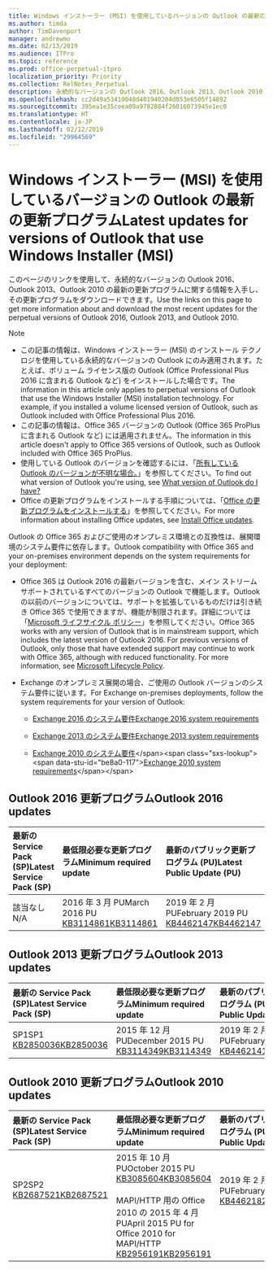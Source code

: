 ```yaml
---
title: Windows インストーラー (MSI) を使用しているバージョンの Outlook の最新の更新プログラム
ms.author: timda
author: TimDavenport
manager: andrewmo
ms.date: 02/13/2019
ms.audience: ITPro
ms.topic: reference
ms.prod: office-perpetual-itpro
localization_priority: Priority
ms.collection: RelNotes_Perpetual
description: 永続的なバージョンの Outlook 2016、Outlook 2013、Outlook 2010 の最新の更新プログラムに関する情報へのリンクを IT 技術者に提供します
ms.openlocfilehash: cc2d49a53410048d401940204d853e6505f14892
ms.sourcegitcommit: 395ea1e35ceea09a9782884f26016073945e1ec0
ms.translationtype: HT
ms.contentlocale: ja-JP
ms.lasthandoff: 02/12/2019
ms.locfileid: "29964569"
---
```

# <a name="latest-updates-for-versions-of-outlook-that-use-windows-installer-msi"></a><span data-ttu-id="be8a0-103">Windows インストーラー (MSI) を使用しているバージョンの Outlook の最新の更新プログラム</span><span class="sxs-lookup"><span data-stu-id="be8a0-103">Latest updates for versions of Outlook that use Windows Installer (MSI)</span></span>

<span data-ttu-id="be8a0-104">このページのリンクを使用して、永続的なバージョンの Outlook 2016、Outlook 2013、Outlook 2010 の最新の更新プログラムに関する情報を入手し、その更新プログラムをダウンロードできます。</span><span class="sxs-lookup"><span data-stu-id="be8a0-104">Use the links on this page to get more information about and download the most recent updates for the perpetual versions of Outlook 2016, Outlook 2013, and Outlook 2010.</span></span>
  
> [!NOTE]
> - <span data-ttu-id="be8a0-p101">この記事の情報は、Windows インストーラー (MSI) のインストール テクノロジを使用している永続的なバージョンの Outlook にのみ適用されます。たとえば、ボリューム ライセンス版の Outlook (Office Professional Plus 2016 に含まれる Outlook など) をインストールした場合です。</span><span class="sxs-lookup"><span data-stu-id="be8a0-p101">The information in this article only applies to perpetual versions of Outlook that use the Windows Installer (MSI) installation technology. For example, if you installed a volume licensed version of Outlook, such as Outlook included with Office Professional Plus 2016.</span></span>
> - <span data-ttu-id="be8a0-107">この記事の情報は、Office 365 バージョンの Outlook (Office 365 ProPlus に含まれる Outlook など) には適用されません。</span><span class="sxs-lookup"><span data-stu-id="be8a0-107">The information in this article doesn't apply to Office 365 versions of Outlook, such as Outlook included with Office 365 ProPlus.</span></span>
> - <span data-ttu-id="be8a0-108">使用している Outlook のバージョンを確認するには、「[所有している Outlook のバージョンが不明な場合。](https://support.office.com/article/b3a9568c-edb5-42b9-9825-d48d82b2257c)」を参照してください。</span><span class="sxs-lookup"><span data-stu-id="be8a0-108">To find out what version of Outlook you're using, see [What version of Outlook do I have?](https://support.office.com/article/b3a9568c-edb5-42b9-9825-d48d82b2257c)</span></span>
> - <span data-ttu-id="be8a0-109">Office の更新プログラムをインストールする手順については、「[Office の更新プログラムをインストールする](https://support.office.com/article/2ab296f3-7f03-43a2-8e50-46de917611c5)」を参照してください。</span><span class="sxs-lookup"><span data-stu-id="be8a0-109">For more information about installing Office updates, see [Install Office updates](https://support.office.com/article/2ab296f3-7f03-43a2-8e50-46de917611c5).</span></span> 
  
<span data-ttu-id="be8a0-110">Outlook の Office 365 およびご使用のオンプレミス環境との互換性は、展開環境のシステム要件に依存します。</span><span class="sxs-lookup"><span data-stu-id="be8a0-110">Outlook compatibility with Office 365 and your on-premises environment depends on the system requirements for your deployment:</span></span>
  
- <span data-ttu-id="be8a0-p102">Office 365 は Outlook 2016 の最新バージョンを含む、メイン ストリーム サポートされているすべてのバージョンの Outlook で機能します。Outlook の以前のバージョンについては、サポートを拡張しているものだけは引き続き Office 365 で使用できますが、機能が制限されます。詳細については「[Microsoft ライフサイクル ポリシー](https://support.microsoft.com/lifecycle)」を参照してください。</span><span class="sxs-lookup"><span data-stu-id="be8a0-p102">Office 365 works with any version of Outlook that is in mainstream support, which includes the latest version of Outlook 2016. For previous versions of Outlook, only those that have extended support may continue to work with Office 365, although with reduced functionality. For more information, see [Microsoft Lifecycle Policy](https://support.microsoft.com/lifecycle).</span></span>
    
- <span data-ttu-id="be8a0-114">Exchange のオンプレミス展開の場合、ご使用の Outlook バージョンのシステム要件に従います。</span><span class="sxs-lookup"><span data-stu-id="be8a0-114">For Exchange on-premises deployments, follow the system requirements for your version of Outlook:</span></span>
    
  - [<span data-ttu-id="be8a0-115">Exchange 2016 のシステム要件</span><span class="sxs-lookup"><span data-stu-id="be8a0-115">Exchange 2016 system requirements</span></span>](https://docs.microsoft.com/Exchange/plan-and-deploy/system-requirements)
    
  - [<span data-ttu-id="be8a0-116">Exchange 2013 のシステム要件</span><span class="sxs-lookup"><span data-stu-id="be8a0-116">Exchange 2013 system requirements</span></span>](https://docs.microsoft.com/exchange/exchange-2013-system-requirements-exchange-2013-help)
    
  - <span data-ttu-id="be8a0-117">[Exchange 2010 のシステム要件](https://docs.microsoft.com/previous-versions/office/exchange-server-2010/aa996719(v=exchg.141))</span><span class="sxs-lookup"><span data-stu-id="be8a0-117">[Exchange 2010 system requirements](https://docs.microsoft.com/previous-versions/office/exchange-server-2010/aa996719(v=exchg.141))</span></span>

   
## <a name="outlook-2016-updates"></a><span data-ttu-id="be8a0-118">Outlook 2016 更新プログラム</span><span class="sxs-lookup"><span data-stu-id="be8a0-118">Outlook 2016 updates</span></span>

|<span data-ttu-id="be8a0-119">**最新の Service Pack (SP)**</span><span class="sxs-lookup"><span data-stu-id="be8a0-119">**Latest Service Pack (SP)**</span></span>|<span data-ttu-id="be8a0-120">**最低限必要な更新プログラム**</span><span class="sxs-lookup"><span data-stu-id="be8a0-120">**Minimum required update**</span></span>|<span data-ttu-id="be8a0-121">**最新のパブリック更新プログラム (PU)**</span><span class="sxs-lookup"><span data-stu-id="be8a0-121">**Latest Public Update (PU)**</span></span>|
|:-----|:-----|:-----|
|<span data-ttu-id="be8a0-122">該当なし</span><span class="sxs-lookup"><span data-stu-id="be8a0-122">N/A</span></span>  <br/> |<span data-ttu-id="be8a0-123">2016 年 3 月 PU</span><span class="sxs-lookup"><span data-stu-id="be8a0-123">March 2016 PU</span></span> <br/>[<span data-ttu-id="be8a0-124">KB3114861</span><span class="sxs-lookup"><span data-stu-id="be8a0-124">KB3114861</span></span>](https://support.microsoft.com/help/3114861) <br/> |<span data-ttu-id="be8a0-125">2019 年 2 月 PU</span><span class="sxs-lookup"><span data-stu-id="be8a0-125">February 2019 PU</span></span> <br/>[<span data-ttu-id="be8a0-126">KB4462147</span><span class="sxs-lookup"><span data-stu-id="be8a0-126">KB4462147</span></span>](https://support.microsoft.com/help/4462147) 

## <a name="outlook-2013-updates"></a><span data-ttu-id="be8a0-127">Outlook 2013 更新プログラム</span><span class="sxs-lookup"><span data-stu-id="be8a0-127">Outlook 2013 updates</span></span>

|<span data-ttu-id="be8a0-128">**最新の Service Pack (SP)**</span><span class="sxs-lookup"><span data-stu-id="be8a0-128">**Latest Service Pack (SP)**</span></span>|<span data-ttu-id="be8a0-129">**最低限必要な更新プログラム**</span><span class="sxs-lookup"><span data-stu-id="be8a0-129">**Minimum required update**</span></span>|<span data-ttu-id="be8a0-130">**最新のパブリック更新プログラム (PU)**</span><span class="sxs-lookup"><span data-stu-id="be8a0-130">**Latest Public Update (PU)**</span></span>|
|:-----|:-----|:-----|
|<span data-ttu-id="be8a0-131">SP1</span><span class="sxs-lookup"><span data-stu-id="be8a0-131">SP1</span></span>  <br/>[<span data-ttu-id="be8a0-132">KB2850036</span><span class="sxs-lookup"><span data-stu-id="be8a0-132">KB2850036</span></span>](https://go.microsoft.com/fwlink/p/?LinkId=512538) <br/> |<span data-ttu-id="be8a0-133">2015 年 12 月 PU</span><span class="sxs-lookup"><span data-stu-id="be8a0-133">December 2015 PU</span></span> <br/>[<span data-ttu-id="be8a0-134">KB3114349</span><span class="sxs-lookup"><span data-stu-id="be8a0-134">KB3114349</span></span>](https://support.microsoft.com/kb/3114349) <br/> |<span data-ttu-id="be8a0-135">2019 年 2 月 PU</span><span class="sxs-lookup"><span data-stu-id="be8a0-135">February 2019 PU</span></span> <br/>[<span data-ttu-id="be8a0-136">KB4462141</span><span class="sxs-lookup"><span data-stu-id="be8a0-136">KB4462141</span></span>](https://support.microsoft.com/help/4462141)  |
   
## <a name="outlook-2010-updates"></a><span data-ttu-id="be8a0-137">Outlook 2010 更新プログラム</span><span class="sxs-lookup"><span data-stu-id="be8a0-137">Outlook 2010 updates</span></span>

|<span data-ttu-id="be8a0-138">**最新の Service Pack (SP)**</span><span class="sxs-lookup"><span data-stu-id="be8a0-138">**Latest Service Pack (SP)**</span></span>|<span data-ttu-id="be8a0-139">**最低限必要な更新プログラム**</span><span class="sxs-lookup"><span data-stu-id="be8a0-139">**Minimum required update**</span></span>|<span data-ttu-id="be8a0-140">**最新のパブリック更新プログラム (PU)**</span><span class="sxs-lookup"><span data-stu-id="be8a0-140">**Latest Public Update (PU)**</span></span>|
|:-----|:-----|:-----|
|<span data-ttu-id="be8a0-141">SP2</span><span class="sxs-lookup"><span data-stu-id="be8a0-141">SP2</span></span> <br/>[<span data-ttu-id="be8a0-142">KB2687521</span><span class="sxs-lookup"><span data-stu-id="be8a0-142">KB2687521</span></span>](https://go.microsoft.com/fwlink/p/?LinkId=512542) <br><br><br><br/> |<span data-ttu-id="be8a0-143">2015 年 10 月 PU</span><span class="sxs-lookup"><span data-stu-id="be8a0-143">October 2015 PU</span></span> <br/> [<span data-ttu-id="be8a0-144">KB3085604</span><span class="sxs-lookup"><span data-stu-id="be8a0-144">KB3085604</span></span>](https://support.microsoft.com/kb/3085604) <br/><br/>  <span data-ttu-id="be8a0-145">MAPI/HTTP 用の Office 2010 の 2015 年 4 月 PU</span><span class="sxs-lookup"><span data-stu-id="be8a0-145">April 2015 PU for Office 2010 for MAPI/HTTP</span></span> <br/> [<span data-ttu-id="be8a0-146">KB2956191</span><span class="sxs-lookup"><span data-stu-id="be8a0-146">KB2956191</span></span>](https://support.microsoft.com/ja-JP/help/2956191/april-14-2015-update-for-office-2010-kb2956191) <br/> |<span data-ttu-id="be8a0-147">2019 年 2 月 PU</span><span class="sxs-lookup"><span data-stu-id="be8a0-147">February 2019 PU</span></span> <br/>[<span data-ttu-id="be8a0-148">KB4462182</span><span class="sxs-lookup"><span data-stu-id="be8a0-148">KB4462182</span></span>](https://support.microsoft.com/help/4462182) <br><br><br><br/>|
   

